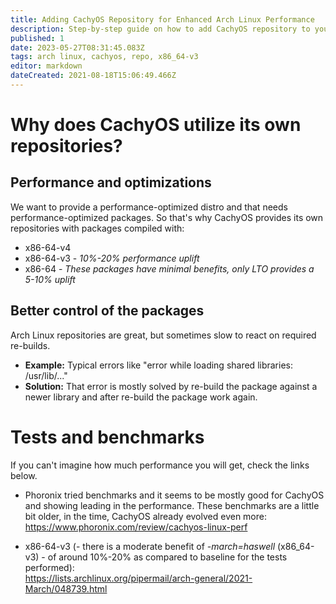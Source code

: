 ```yaml
---
title: Adding CachyOS Repository for Enhanced Arch Linux Performance
description: Step-by-step guide on how to add CachyOS repository to your Arch Linux system with x86_64-v3 support.
published: 1
date: 2023-05-27T08:31:45.083Z
tags: arch linux, cachyos, repo, x86_64-v3
editor: markdown
dateCreated: 2021-08-18T15:06:49.466Z
---
```


# Why does CachyOS utilize its own repositories?
## Performance and optimizations
We want to provide a performance-optimized distro and that needs performance-optimized packages. So that's why CachyOS provides its own repositories with packages compiled with:
- x86-64-v4 
- x86-64-v3 - *10%-20% performance uplift*
- x86-64 - *These packages have minimal benefits, only LTO provides a 5-10% uplift*

## Better control of the packages
Arch Linux repositories are great, but sometimes slow to react on required re-builds.  
- **Example:** Typical errors like "error while loading shared libraries: /usr/lib/..."  
- **Solution:** That error is mostly solved by re-build the package against a newer library and after re-build the package work again.

# Tests and benchmarks
If you can't imagine how much performance you will get, check the links below.  

- Phoronix tried benchmarks and it seems to be mostly good for CachyOS and showing leading in the performance. These benchmarks are a little bit older, in the time, CachyOS already evolved even more:  
https://www.phoronix.com/review/cachyos-linux-perf

- x86-64-v3 (- there is a moderate benefit of *-march=haswell* (x86_64-v3) - of around
10%-20% as compared to baseline for the tests performed):  
https://lists.archlinux.org/pipermail/arch-general/2021-March/048739.html
